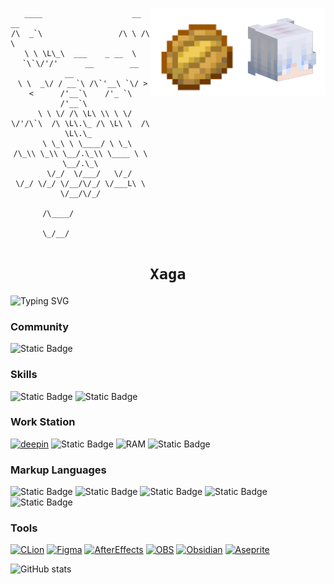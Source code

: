 <div align="center">
<img align="right" src="./avatarHead.png" width="140" heiget="140">
 <img align="right" src="./icons/Baked_Potato_JE4_BE2@1x.png" width="140" heiget="140">
 
```
 ____                    __   __                                   
/\  _`\                 /\ \ /\ \                                  
\ \ \L\_\  ___    _ __  \ `\`\/'/'      __        __        __     
 \ \  _\/ / __`\ /\`'__\ `\/ > <      /'__`\    /'_ `\    /'__`\   
  \ \ \/ /\ \L\ \\ \ \/     \/'/\`\  /\ \L\.\_ /\ \L\ \  /\ \L\.\_ 
   \ \_\ \ \____/ \ \_\     /\_\\ \_\\ \__/.\_\\ \____ \ \ \__/.\_\
    \/_/  \/___/   \/_/     \/_/ \/_/ \/__/\/_/ \/___L\ \ \/__/\/_/
                                                  /\____/          
                                                  \_/__/           
```

# `Xaga`

</div>




![Typing SVG](https://readme-typing-svg.demolab.com/?lines=Xaga;Xaga)

### **Community**
![Static Badge](https://img.shields.io/badge/ForXaga-black?style=for-the-badge&logo=bilibili&link=https%3A%2F%2Fspace.bilibili.com%2F409605133)

### **Skills**
![Static Badge](https://img.shields.io/badge/markdown-black?style=for-the-badge&logo=markdown&logoSize=auto)
![Static Badge](https://img.shields.io/badge/shell-black?style=for-the-badge&logo=gnubash&logoSize=auto)

### **Work Station**
[![deepin](https://img.shields.io/badge/deepin-black?style=for-the-badge&logo=deepin)](https://www.deepin.org)
![Static Badge](https://img.shields.io/badge/-black?style=for-the-badge&logo=amd&logoSize=auto)
![RAM](https://img.shields.io/badge/16GB-black?style=for-the-badge&label=RAM&labelColor=white)
![Static Badge](https://img.shields.io/badge/512GB-black?style=for-the-badge&label=SSD&labelColor=white)


### **Markup Languages**
![Static Badge](https://img.shields.io/badge/c%2B%2B-black?style=for-the-badge&logo=cplusplus)
![Static Badge](https://img.shields.io/badge/html-black?style=for-the-badge&logo=html5)
![Static Badge](https://img.shields.io/badge/css-black?style=for-the-badge&logo=css3)
![Static Badge](https://img.shields.io/badge/javascript-black?style=for-the-badge&logo=javascript)
![Static Badge](https://img.shields.io/badge/python-black?style=for-the-badge&logo=python)

### **Tools**
[![CLion](https://img.shields.io/badge/clion-black?style=for-the-badge&logo=clion)](https://www.jetbrains.com/clion)
[![Figma](https://img.shields.io/badge/Figma-black?style=for-the-badge&logo=figma)](https://www.figma.com)
[![AfterEffects](https://img.shields.io/badge/After%20Effects-black?style=for-the-badge&logo=adobeaftereffects)](https://)
[![OBS](https://img.shields.io/badge/obsstudio-black?style=for-the-badge&logo=obsstudio)](https://https://obsproject.com/)
[![Obsidian](https://img.shields.io/badge/obsidian-black?style=for-the-badge&logo=obsidian)](https://obsidian.md)
[![Aseprite](https://img.shields.io/badge/aseprite-black?style=for-the-badge&logo=aseprite)](https://www.aseprite.org)


![GitHub stats](https://github-readme-stats.vercel.app/api?username=ForXaga&show_icons=true&theme=tokyonight)
<!--![Top Langs](https://github-readme-stats.vercel.app/api/top-langs/?username=forxaga&layout=compact)-->
